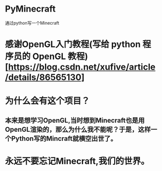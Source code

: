 # PyMinecraft
通过python写一个Minecraft

# 感谢OpenGL入门教程(写给 python 程序员的 OpenGL 教程)[https://blog.csdn.net/xufive/article/details/86565130]

# 为什么会有这个项目？
## 本来是想学习OpenGL,当时想到Minecraft也是用OpenGL渲染的，那么为什么我不能呢？于是，这样一个Python写的Mincraft就横空出世了。


# 永远不要忘记Minecraft,我们的世界。

